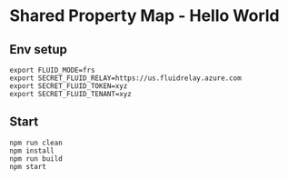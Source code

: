 # Shared Property Map - Hello World

## Env setup
```
export FLUID_MODE=frs
export SECRET_FLUID_RELAY=https://us.fluidrelay.azure.com
export SECRET_FLUID_TOKEN=xyz
export SECRET_FLUID_TENANT=xyz
```

## Start

```
npm run clean
npm install
npm run build
npm start
```